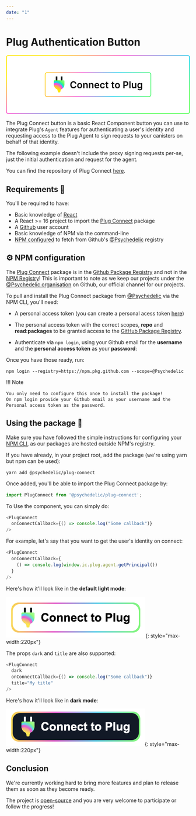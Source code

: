 ```yaml
---
date: "1"
---
```

# Plug Authentication Button

![](imgs/button.png)

The Plug Connect button is a basic React Component button you can use to integrate Plug's `Agent` features for authenticating a user's identity and requesting access to the Plug Agent to sign requests to your canisters on behalf of that identity.

The following example doesn't include the proxy signing requests per-se, just the initial authentication and request for the agent.

You can find the repository of Plug Connect [here](https://github.com/Psychedelic/plug-connect).

## Requirements 🤔

You'll be required to have:

- Basic knowledge of [React](https://reactjs.org/)
- A React >= 16 project to import the [Plug Connect](https://github.com/Psychedelic/plug-connect/packages/919824) package
- A [Github](https://github.com) user account
- Basic knowledge of NPM via the command-line
- [NPM configured](#npm-configuration) to fetch from Github's [@Psychedelic](https://github.com/orgs/Psychedelic/packages) registry


## ⚙️ NPM configuration

The [Plug Connect](https://github.com/Psychedelic/plug-connect/packages/919824) package is in the [Github Package Registry](https://docs.github.com/en/packages/working-with-a-github-packages-registry/working-with-the-npm-registry) and not in the [NPM Registry](https://www.npmjs.com/)! This is important to note as we keep our projects under the [@Psychedelic organisation](https://github.com/psychedelic) on Github, our official channel for our projects.

To pull and install the Plug Connect package from [@Psychedelic](https://github.com/psychedelic) via the NPM CLI, you'll need:

- A personal access token (you can create a personal acess token [here]((https://github.com/settings/tokens)))
- The personal access token with the correct scopes, **repo** and **read:packages** to be granted access to the [GitHub Package Registry](https://docs.github.com/en/packages/working-with-a-github-packages-registry/working-with-the-npm-registry#authenticating-to-github-packages).

- Authenticate via `npm login`, using your Github email for the **username** and the **personal access token** as your **password**:

Once you have those ready, run:

```
npm login --registry=https://npm.pkg.github.com --scope=@Psychedelic
```

!!! Note
    
    You only need to configure this once to install the package!
    On npm login provide your Github email as your username and the Personal access token as the password.

## Using the package 🎁

Make sure you have followed the simple instructions for configuring your [NPM CLI](#npm-configuration), as our packages are hosted outside NPM's registry.

If you have already, in your project root, add the package (we're using yarn but npm can be used):

```
yarn add @psychedelic/plug-connect
```

Once added, you'll be able to import the Plug Connect package by:

```js
import PlugConnect from '@psychedelic/plug-connect';
```

To Use the component, you can simply do:

```js
<PlugConnect
  onConnectCallback={() => console.log("Some callback")}
/>
```

For example, let's say that you want to get the user's identity on connect:

```js
<PlugConnect
  onConnectCallback={
    () => console.log(window.ic.plug.agent.getPrincipal())
  }
/>
```

Here's how it'll look like in the **default light mode**:

![](imgs/plug-connect-light.png){: style="max-width:220px"}

The props `dark` and `title` are also supported:

```js
<PlugConnect
  dark
  onConnectCallback={() => console.log("Some callback")}
  title="My title"
/>
```

Here's how it'll look like in **dark mode**:

![](imgs/plug-connect-dark.png){: style="max-width:220px"}

## Conclusion

We're currently working hard to bring more features and plan to release them as soon as they become ready.

The project is [open-source](https://github.com/Psychedelic/plug-connect) and you are very welcome to participate or follow the progress!